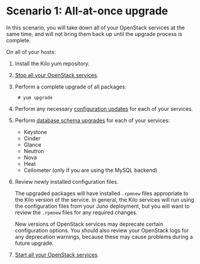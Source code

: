 # Scenario 1: All-at-once upgrade

In this scenario, you will take down all of your OpenStack
services at the same time, and will not bring them back up until the
upgrade process is complete.

On all of your hosts:

1. Install the Kilo yum repository.

1. [Stop all your OpenStack services][stop].

1. Perform a complete upgrade of all packages:

        # yum upgrade

1. Perform any necessary [configuration updates][config] for each of
   your services.

1. Perform [database schema upgrades][dbsync] for each of your services:

    - Keystone
    - Cinder
    - Glance
    - Neutron
    - Nova
    - Heat
    - Ceilometer (only if you are using the MySQL backend)

1. Review newly installed configuration files.

     The upgraded packages will have installed `.rpmnew` files
     appropriate to the Kilo version of the service.  In general,
     the Kilo services will run using the configuration files from
     your Juno deployment, but you will want to review the
     `.rpmnew` files for any required changes.

     New versions of OpenStack services may deprecate certain
     configuration options.  You should also review your OpenStack
     logs for any deprecation warnings, because these may cause
     problems during a future upgrade.

1. [Start all your OpenStack services][start].

[stop]: service.html#stop
[start]: service.html#start
[config]: config-upgrade.html
[dbsync]: database-upgrade.html
[horizon]: upgrade-horizon.html
[neutron]: upgrade-neutron.html


